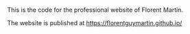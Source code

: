 This is the code for the professional website of Florent Martin.

 The website is published at https://florentguymartin.github.io/